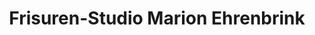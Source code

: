 ---
title: "Frisuren-Studio Marion Ehrenbrink"
url: /guetersloh/frisuren-studio-marion-ehrenbrink/
shop: Friseur
---